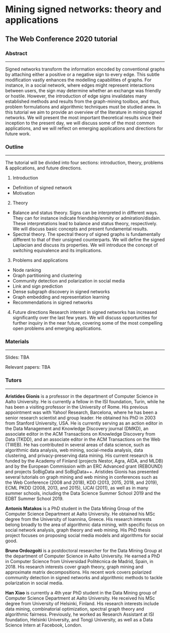 # Mining signed networks: theory and applications
## The Web Conference 2020 tutorial

### Abstract
---
Signed networks transform the information encoded by conventional graphs by attaching either a positive or a negative sign to every edge. This subtle modification vastly enhances the modelling capabilities of graphs. For instance, in a social network, where edges might represent interactions between users, the sign may determine whether an exchange was friendly or hostile. However, the introduction of edge signs invalidates many established methods and results from the graph-mining toolbox, and thus, problem formulations and algorithmic techniques must be studied anew. In this tutorial we aim to provide an overview of the literature in mining signed networks. We will present the most important theoretical results since their inception to the present day, we will discuss some of the most common applications, and we will reflect on emerging applications and directions for future work.

### Outline
---
The tutorial will be divided into four sections: introduction, theory, problems & applications, and future directions.


1. Introduction
  * Definition of signed network
  * Motivation


2. Theory
  * Balance and status theory. Signs can be interpreted in different ways. They can for instance indicate friendship/enmity or admiration/disdain. These interpretations lead to balance and status theory, respectively. We will discuss basic concepts and present fundamental results.
  * Spectral theory. The spectral theory of signed graphs is fundamentally different to that of their unsigned counterparts. We will define the signed Laplacian and discuss its properties. We will introduce the concept of switching equivalence and its implications.


3. Problems and applications
  * Node ranking
  * Graph partitioning and clustering
  * Community detection and polarization in social media
  * Link and sign prediction
  * Dense subgraph discovery in signed networks
  * Graph embedding and representation learning
  * Recommendations in signed networks


4. Future directions
Research interest in signed networks has increased significantly over the last few years. We will discuss opportunities for further inquiry in the near future, covering some of the most compelling open problems and emerging applications.

### Materials
---

Slides: TBA

Relevant papers: TBA

### Tutors
---

**Aristides Gionis** is a professor in the department of Computer Science in Aalto University. He is currently a fellow in the ISI foundation, Turin, while he has been a visiting professor in the University of Rome. His previous appointment was with Yahoo! Research, Barcelona, where he has been a senior research scientist and group leader. He obtained his PhD in 2003 from Stanford University, USA. He is currently serving as an action editor in the Data Management and Knowledge Discovery journal (DMKD), an associate editor in the ACM Transactions on Knowledge Discovery from Data (TKDD), and an associate editor in the ACM Transactions on the Web (TWEB). He has contributed in several areas of data science, such as algorithmic data analysis, web mining, social-media analysis, data clustering, and privacy-preserving data mining. His current research is funded by the Academy of Finland (projects Nestor, Agra, AIDA, and MLDB) and by the European Commission with an ERC Advanced grant (REBOUND) and projects SoBigData and SoBigData++.
Aristides Gionis has presented several tutorials on graph mining and web mining in conferences such as the Web Conference (2008 and 2018), KDD (2013, 2015, 2018, and 2019), ECML PKDD (2008, 2013, and 2015), IJCAI (2011), as well as in many summer schools, including the Data Science Summer School 2019 and the EDBT Summer School 2019.

**Antonis Matakos** is a PhD student in the Data Mining Group of the Computer Science Department at Aalto University. He obtained his MSc degree from the University of Ioannina, Greece. His research interests belong broadly to the area of algorithmic data mining, with specific focus on social network analysis, graph theory and web mining. His PhD thesis project focuses on proposing social media models and algorithms for social good.

**Bruno Ordozgoiti** is a postdoctoral researcher for the Data Mining Group at the department of Computer Science in Aalto University. He earned a PhD in Computer Science from Universidad Politécnica de Madrid, Spain, in 2018. His research interests cover graph theory, graph mining and approximate matrix decompositions. His recent work covers polarized community detection in signed networks and algorithmic methods to tackle polarization in social media.

**Han Xiao** is currently a 4th year PhD student in the Data Mining group of Computer Science Department at Aalto University. He received his MSc degree from University of Helsinki, Finland. His research interests include data mining, combinatorial optimization, spectral graph theory and algorithmic fairness. Previously, he worked as Research Assistant at ISI foundation, Helsinki University, and Tongji University, as well as a Data Science Intern at Facebook, London.
